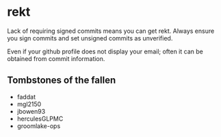 # rekt
Lack of requiring signed commits means you can get rekt. Always ensure you sign commits and set unsigned commits as unverified. 

Even if your github profile does not display your email; often it can be obtained from commit information.

## Tombstones of the fallen

- faddat
- mgl2150
- jbowen93
- herculesGLPMC
- groomlake-ops